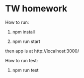 # TW homework

How to run:

1. npm install

2. npm run start

then app is at http://localhost:3000/

How to run test:

1. npm run test